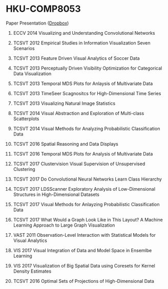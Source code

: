 # HKU-COMP8053
Paper Presentation ([Dropbox](https://www.dropbox.com/home/COMP8053%20Papers%20and%20Projects))

1. ECCV 2014 Visualizing and Understanding Convolutional Networks

2. TCSVT 2012 Empirical Studies in Information Visualization Seven Scenarios

3. TCSVT 2013 Feature Driven Visual Analytics of Soccer Data

4. TCSVT 2013 Perceptually Driven Visibility Optimization for Categorical Data Visualization

5. TCSVT 2013 Temporal MDS Plots for Anlaysis of Multivariate Data

6. TCSVT 2013 TimeSeer Scagnositcs for High-Dimensional Time Series

7. TCSVT 2013 Visualizing Natural Image Statistics

8. TCSVT 2014 Visual Abstraction and Exploration of Multi-class Scatterplots

9. TCSVT 2014 Visual Methods for Analyzing Probabilistic Classification Data

10. TCSVT 2016 Spatial Reasoning and Data Displays

11. TCSVT 2016 Temporal MDS Plots for Analysis of Multivariate Data

12. TCSVT 2017 Clustervision Visual Supervision of Unsupervised Clustering

13. TCSVT 2017 Do Convolutional Neural Networks Learn Class Hierarchy

14. TCSVT 2017 LDSScanner Exploratory Analysis of Low-Dimensional Structures in High-Dimensional Datasets

15. TCSVT 2017 Visual Methods for Anlayzing Probabilistic Classification Data

16. TCSVT 2017 What Would a Graph Look Like in This Layout? A Machine Learning Approach to Large Graph Visualization

17. VAST 2011 Observation-Level Interaction with Statistical Models for Visual Analytics

18. VIS 2017 Visual Integration of Data and Model Space in Ensemlbe Learning

19. VIS 2017 Visualization of Big Spatial Data using Coresets for Kernel Density Estimates

20. TCSVT 2016 Optimal Sets of Projections of High-Dimensional Data
